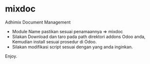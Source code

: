 # mixdoc
Adhimix Document Management

- Module Name pastikan sesuai penamaannya => mixdoc
- Silakan Download dan taro pada path direktori addons Odoo anda, Kemudian install sesuai prosedur di Odoo.
- Silakan modifikasi script sesuai dengan yang anda inginkan.

Enjoy.
